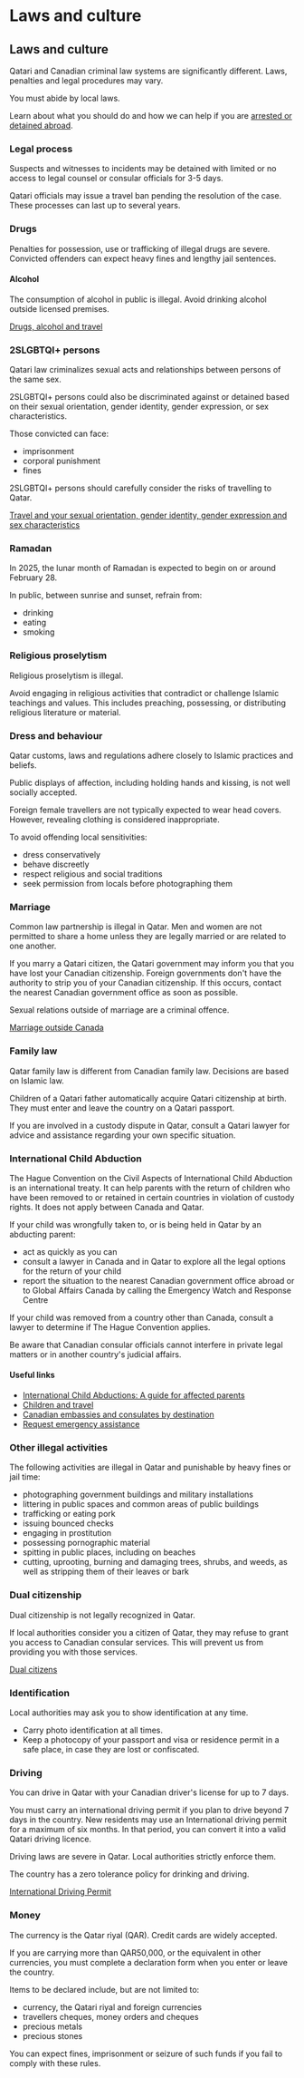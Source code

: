 # Laws and culture

## Laws and culture

Qatari and Canadian criminal law systems are significantly different. Laws, penalties and legal procedures may vary.

You must abide by local laws.

Learn about what you should do and how we can help if you are [arrested or detained abroad](http://travel.gc.ca/assistance/emergency-info/arrest-detention).

### Legal process

Suspects and witnesses to incidents may be detained with limited or no access to legal counsel or consular officials for 3-5 days.

Qatari officials may issue a travel ban pending the resolution of the case. These processes can last up to several years.

### Drugs

Penalties for possession, use or trafficking of illegal drugs are severe. Convicted offenders can expect heavy fines and lengthy jail sentences.

#### Alcohol

The consumption of alcohol in public is illegal. Avoid drinking alcohol outside licensed premises.

[Drugs, alcohol and travel](https://travel.gc.ca/travelling/health-safety/drugs)

### 2SLGBTQI+ persons

Qatari law criminalizes sexual acts and relationships between persons of the same sex.

2SLGBTQI+ persons could also be discriminated against or detained based on their sexual orientation, gender identity, gender expression, or sex characteristics.

Those convicted can face:

* imprisonment
* corporal punishment
* fines

2SLGBTQI+ persons should carefully consider the risks of travelling to Qatar.

[Travel and your sexual orientation, gender identity, gender expression and sex characteristics](https://travel.gc.ca/travelling/health-safety/lgbt-travel)

### Ramadan

In 2025, the lunar month of Ramadan is expected to begin on or around February 28.

In public, between sunrise and sunset, refrain from:

* drinking
* eating
* smoking

### Religious proselytism

Religious proselytism is illegal.

Avoid engaging in religious activities that contradict or challenge Islamic teachings and values. This includes preaching, possessing, or distributing religious literature or material.

### Dress and behaviour

Qatar customs, laws and regulations adhere closely to Islamic practices and beliefs.

Public displays of affection, including holding hands and kissing, is not well socially accepted.

Foreign female travellers are not typically expected to wear head covers. However, revealing clothing is considered inappropriate.

To avoid offending local sensitivities:

* dress conservatively
* behave discreetly
* respect religious and social traditions
* seek permission from locals before photographing them

### Marriage

Common law partnership is illegal in Qatar. Men and women are not permitted to share a home unless they are legally married or are related to one another.

If you marry a Qatari citizen, the Qatari government may inform you that you have lost your Canadian citizenship. Foreign governments don't have the authority to strip you of your Canadian citizenship. If this occurs, contact the nearest Canadian government office as soon as possible.

Sexual relations outside of marriage are a criminal offence.

[Marriage outside Canada](https://travel.gc.ca/travelling/documents/marriage-overseas)

### Family law

Qatar family law is different from Canadian family law. Decisions are based on Islamic law.

Children of a Qatari father automatically acquire Qatari citizenship at birth. They must enter and leave the country on a Qatari passport.

If you are involved in a custody dispute in Qatar, consult a Qatari lawyer for advice and assistance regarding your own specific situation.

### International Child Abduction

The Hague Convention on the Civil Aspects of International Child Abduction is an international treaty. It can help parents with the return of children who have been removed to or retained in certain countries in violation of custody rights. It does not apply between Canada and Qatar.

If your child was wrongfully taken to, or is being held in Qatar by an abducting parent:

* act as quickly as you can
* consult a lawyer in Canada and in Qatar to explore all the legal options for the return of your child
* report the situation to the nearest Canadian government office abroad or to Global Affairs Canada by calling the Emergency Watch and Response Centre

If your child was removed from a country other than Canada, consult a lawyer to determine if The Hague Convention applies.

Be aware that Canadian consular officials cannot interfere in private legal matters or in another country's judicial affairs.

#### Useful links

* [International Child Abductions: A guide for affected parents](https://travel.gc.ca/travelling/publications/international-child-abductions)
* [Children and travel](https://travel.gc.ca/travelling/children)
* [Canadian embassies and consulates by destination](https://travel.gc.ca/assistance/embassies-consulates)
* [Request emergency assistance](https://travel.gc.ca/assistance/emergency-assistance)

### Other illegal activities

The following activities are illegal in Qatar and punishable by heavy fines or jail time:

* photographing government buildings and military installations
* littering in public spaces and common areas of public buildings
* trafficking or eating pork
* issuing bounced checks
* engaging in prostitution
* possessing pornographic material
* spitting in public places, including on beaches
* cutting, uprooting, burning and damaging trees, shrubs, and weeds, as well as stripping them of their leaves or bark

### Dual citizenship

Dual citizenship is not legally recognized in Qatar.

If local authorities consider you a citizen of Qatar, they may refuse to grant you access to Canadian consular services. This will prevent us from providing you with those services.

[Dual citizens](https://travel.gc.ca/travelling/documents/dual-citizenship)

### Identification

Local authorities may ask you to show identification at any time.

* Carry photo identification at all times.
* Keep a photocopy of your passport and visa or residence permit in a safe place, in case they are lost or confiscated.

### Driving

You can drive in Qatar with your Canadian driver's license for up to 7 days.

You must carry an international driving permit if you plan to drive beyond 7 days in the country. New residents may use an International driving permit for a maximum of six months. In that period, you can convert it into a valid Qatari driving licence.

Driving laws are severe in Qatar. Local authorities strictly enforce them.

The country has a zero tolerance policy for drinking and driving.

[International Driving Permit](https://travel.gc.ca/travelling/documents/international-driving-permit)

### Money

The currency is the Qatar riyal (QAR). Credit cards are widely accepted.

If you are carrying more than QAR50,000, or the equivalent in other currencies, you must complete a declaration form when you enter or leave the country.

Items to be declared include, but are not limited to:

* currency, the Qatari riyal and foreign currencies
* travellers cheques, money orders and cheques
* precious metals
* precious stones

You can expect fines, imprisonment or seizure of such funds if you fail to comply with these rules.
